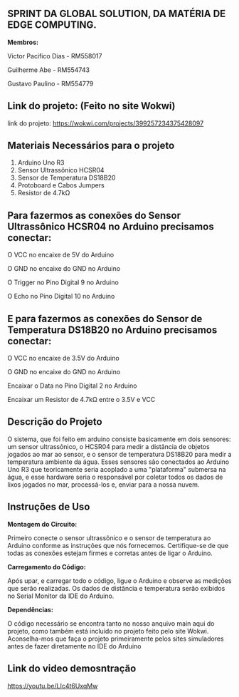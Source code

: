 **<h2>SPRINT DA GLOBAL SOLUTION, DA MATÉRIA DE EDGE COMPUTING.</h2>**
    
**Membros:**

Victor Pacifico Dias - RM558017

Guilherme Abe - RM554743

Gustavo Paulino - RM554779

**<h2>Link do projeto: (Feito no site Wokwi)</h2>**
link do projeto: https://wokwi.com/projects/399257234375428097

**<h2>Materiais Necessários para o projeto</h2>**
1. Arduino Uno R3
2. Sensor Ultrassônico HCSR04
3. Sensor de Temperatura DS18B20
4. Protoboard e Cabos Jumpers
5. Resistor de 4.7kΩ

**<h2>Para fazermos as conexões do Sensor Ultrassônico HCSR04 no Arduino precisamos conectar:</h2>**

O VCC no encaixe de 5V do Arduino

O GND no encaixe do GND no Arduino

O Trigger no Pino Digital 9 no Arduino

O Echo no Pino Digital 10 no Arduino

**<h2>E para fazermos as conexões do Sensor de Temperatura DS18B20 no Arduino precisamos conectar:</h2>**

O VCC no encaixe de 3.5V do Arduino

O GND no encaixe do GND no Arduino

Encaixar o Data no Pino Digital 2 no Arduino

Encaixar um Resistor de 4.7kΩ entre o 3.5V e VCC





**<h2>Descrição do Projeto</h2>**
O sistema, que foi feito em arduino consiste basicamente em dois sensores: um sensor ultrassônico, o HCSR04 para medir a distância de objetos jogados ao mar ao sensor, e o sensor de temperatura DS18B20 para medir a temperatura ambiente da água. Esses sensores são conectados ao Arduino Uno R3 que teoricamente seria acoplado a uma "plataforma" submersa na água, e esse hardware seria o responsável por coletar todos os dados de lixos jogados no mar, processá-los e, enviar para a nossa nuvem.

<h2>Instruções de Uso</h2>

**Montagem do Circuito:**

Primeiro conecte o sensor ultrassônico e o sensor de temperatura ao Arduino conforme as instruções que nós fornecemos. Certifique-se de que todas as conexões estejam firmes e corretas antes de ligar o Arduino.

**Carregamento do Código:**

Após upar, e carregar todo o código, ligue o Arduino e observe as medições que serão realizadas.
Os dados de distância e temperatura serão exibidos no Serial Monitor da IDE do Arduino.

**Dependências:**

O código necessário se encontra tanto no nosso anquivo main aqui do projeto, como também está incluído no projeto feito pelo site Wokwi. Aconselha-mos que faça o projeto primeiramente pelos sites simuladores antes de fazer diretamente no IDE do Arduino

**<h2>Link do video demosntração</h2>**

https://youtu.be/LIc4t6UxqMw
